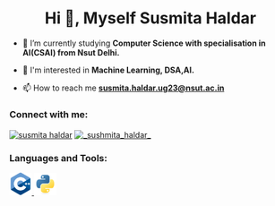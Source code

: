 <h1 align="center">Hi 👋, Myself Susmita Haldar</h1>

- 🌱 I’m currently studying **Computer Science with specialisation in AI(CSAI) from Nsut Delhi.**

- 👧 I'm interested in **Machine Learning, DSA,AI.**

- 📫 How to reach me **susmita.haldar.ug23@nsut.ac.in**

<h3 align="left">Connect with me:</h3>
<p align="left">
<a href="https://linkedin.com/in/susmita haldar" target="blank"><img align="center" src="https://raw.githubusercontent.com/rahuldkjain/github-profile-readme-generator/master/src/images/icons/Social/linked-in-alt.svg" alt="susmita haldar" height="30" width="40" /></a>
<a href="https://www.leetcode.com/_sushmita_haldar_" target="blank"><img align="center" src="https://raw.githubusercontent.com/rahuldkjain/github-profile-readme-generator/master/src/images/icons/Social/leet-code.svg" alt="_sushmita_haldar_" height="30" width="40" /></a>
</p>

<h3 align="left">Languages and Tools:</h3>
<p align="left"> <a href="https://www.w3schools.com/cpp/" target="_blank" rel="noreferrer"> <img src="https://raw.githubusercontent.com/devicons/devicon/master/icons/cplusplus/cplusplus-original.svg" alt="cplusplus" width="40" height="40"/> </a> <a href="https://www.python.org" target="_blank" rel="noreferrer"> <img src="https://raw.githubusercontent.com/devicons/devicon/master/icons/python/python-original.svg" alt="python" width="40" height="40"/> </a> </p>
